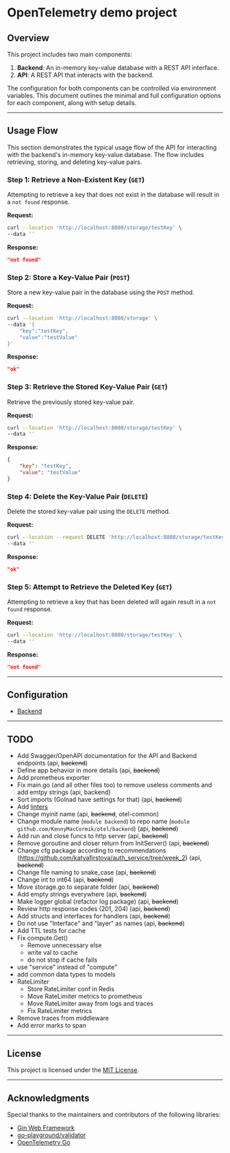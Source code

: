 
# OpenTelemetry demo project

## Overview
This project includes two main components:
1. **Backend**: An in-memory key-value database with a REST API interface.
2. **API**: A REST API that interacts with the backend.

The configuration for both components can be controlled via environment variables. This document outlines the minimal and full configuration options for each component, along with setup details.

---

## Usage Flow

This section demonstrates the typical usage flow of the API for interacting with the backend's in-memory key-value database. The flow includes retrieving, storing, and deleting key-value pairs.


### Step 1: Retrieve a Non-Existent Key (`GET`)
Attempting to retrieve a key that does not exist in the database will result in a `not found` response.

**Request:**
```bash
curl --location 'http://localhost:8080/storage/testKey' \
--data ''
```

**Response:**
```json
"not found"
```

### Step 2: Store a Key-Value Pair (`POST`)
Store a new key-value pair in the database using the `POST` method.

**Request:**
```bash
curl --location 'http://localhost:8080/storage' \
--data '{
    "key":"testKey",
    "value":"testValue"
}'
```

**Response:**
```json
"ok"
```

### Step 3: Retrieve the Stored Key-Value Pair (`GET`)
Retrieve the previously stored key-value pair.

**Request:**
```bash
curl --location 'http://localhost:8080/storage/testKey' \
--data ''
```

**Response:**
```json
{
    "key": "testKey",
    "value": "testValue"
}
```

### Step 4: Delete the Key-Value Pair (`DELETE`)
Delete the stored key-value pair using the `DELETE` method.

**Request:**
```bash
curl --location --request DELETE 'http://localhost:8080/storage/testKey' \
--data ''
```

**Response:**
```json
"ok"
```

### Step 5: Attempt to Retrieve the Deleted Key (`GET`)
Attempting to retrieve a key that has been deleted will again result in a `not found` response.

**Request:**
```bash
curl --location 'http://localhost:8080/storage/testKey' \
--data ''
```

**Response:**
```json
"not found"
```

---

## Configuration

- [Backend](https://github.com/KennyMacCormik/otel/tree/main/backend)

---

## TODO

- Add Swagger/OpenAPI documentation for the API and Backend endpoints (api, ~~backend~~)
- Define app behavior in more details (api, ~~backend~~)
- Add prometheus exporter
- Fix main.go (and all other files too) to remove useless comments and add emtpy strings (api, backend)
- Sort imports (Golnad have settings for that) (api, ~~backend~~)
- Add [linters](https://golangci-lint.run/usage/linters/)
- Change myinit name (api, ~~backend~~, otel-common)
- Change module name (`module backend`) to repo name (`module github.com/KennyMacCormik/otel/backend`) (api, ~~backend~~)
- Add run and close funcs to http server (api, ~~backend~~)
- Remove goroutine and closer return from InitServer() (api, ~~backend~~)
- Change cfg package according to recommendations (https://github.com/katyafirstova/auth_service/tree/week_2) (api, ~~backend~~)
- Change file naming to snake_case (api, ~~backend~~)
- Change int to int64 (api, ~~backend~~)
- Move storage.go to separate folder (api, ~~backend~~)
- Add empty strings everywhere (api, ~~backend~~)
- Make logger global (refactor log package) (api, ~~backend~~)
- Review http response codes (201, 204) (api, ~~backend~~)
- Add structs and interfaces for handlers (api, ~~backend~~)
- Do not use "Interface" and "layer" as names (api, ~~backend~~)
- Add TTL tests for cache
- Fix compute.Get()
  - Remove unnecessary else
  - write val to cache
  - do not stop if cache fails
- use "service" instead of "compute"
- add common data types to models
- RateLimiter
  - Store RateLimiter conf in Redis
  - Move RateLimiter metrics to prometheus
  - Move RateLimiter away from logs and traces
  - Fix RateLimiter metrics
- Remove traces from middleware
- Add error marks to span

---

## License
This project is licensed under the [MIT License](https://opensource.org/licenses/MIT).

---

## Acknowledgments
Special thanks to the maintainers and contributors of the following libraries:
- [Gin Web Framework](https://github.com/gin-gonic/gin)
- [go-playground/validator](https://github.com/go-playground/validator)
- [OpenTelemetry Go](https://github.com/open-telemetry/opentelemetry-go)
